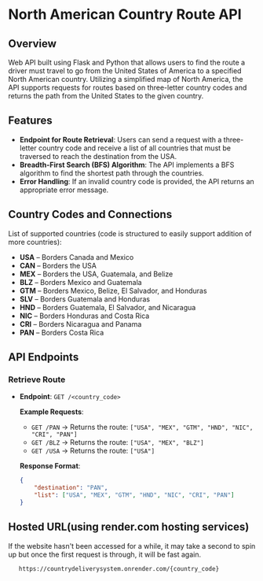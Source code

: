 # North American Country Route API

## Overview

Web API built using Flask and Python that allows users to find the route a driver must travel to go from the United States of America to a specified North American country. Utilizing a simplified map of North America, the API supports requests for routes based on three-letter country codes and returns the path from the United States to the given country.

## Features

- **Endpoint for Route Retrieval**: Users can send a request with a three-letter country code and receive a list of all countries that must be traversed to reach the destination from the USA.
- **Breadth-First Search (BFS) Algorithm**: The API implements a BFS algorithm to find the shortest path through the countries.
- **Error Handling**: If an invalid country code is provided, the API returns an appropriate error message.

## Country Codes and Connections

List of supported countries (code is structured to easily support addition of more countries):

- **USA** – Borders Canada and Mexico
- **CAN** – Borders the USA
- **MEX** – Borders the USA, Guatemala, and Belize
- **BLZ** – Borders Mexico and Guatemala
- **GTM** – Borders Mexico, Belize, El Salvador, and Honduras
- **SLV** – Borders Guatemala and Honduras
- **HND** – Borders Guatemala, El Salvador, and Nicaragua
- **NIC** – Borders Honduras and Costa Rica
- **CRI** – Borders Nicaragua and Panama
- **PAN** – Borders Costa Rica

## API Endpoints

### Retrieve Route

- **Endpoint**: `GET /<country_code>`
  
  **Example Requests**:
  - `GET /PAN` -> Returns the route: `["USA", "MEX", "GTM", "HND", "NIC", "CRI", "PAN"]`
  - `GET /BLZ` -> Returns the route: `["USA", "MEX", "BLZ"]`
  - `GET /USA` -> Returns the route: `["USA"]`
  
  **Response Format**:
  ```json
  {
      "destination": "PAN",
      "list": ["USA", "MEX", "GTM", "HND", "NIC", "CRI", "PAN"]
  }

## Hosted URL(using render.com hosting services)

If the website hasn't been accessed for a while, it may take a second to spin up but once the first request is through, it will be fast again.

```url
   https://countrydeliverysystem.onrender.com/{country_code}

